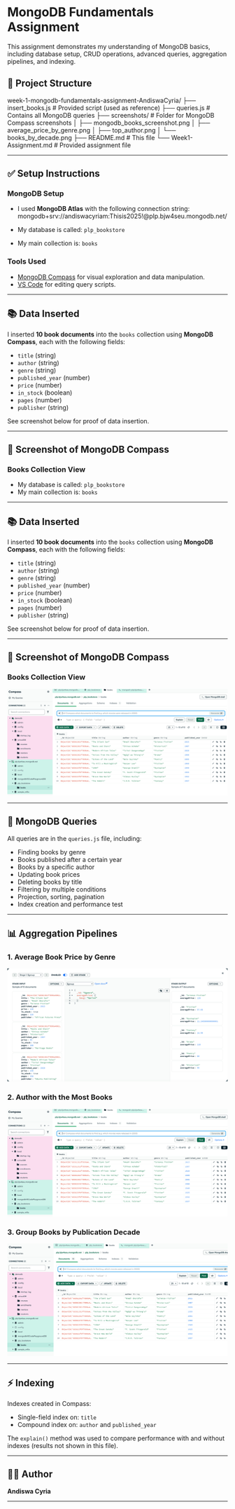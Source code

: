 # MongoDB Fundamentals Assignment

This assignment demonstrates my understanding of MongoDB basics, including database setup, CRUD operations, advanced queries, aggregation pipelines, and indexing.

## 📁 Project Structure

week-1-mongodb-fundamentals-assignment-AndiswaCyria/
├── insert_books.js # Provided script (used as reference)
├── queries.js # Contains all MongoDB queries
├── screenshots/ # Folder for MongoDB Compass screenshots
│ ├── mongodb_books_screenshot.png
│ ├── average_price_by_genre.png
│ ├── top_author.png
│ └── books_by_decade.png
├── README.md # This file
└── Week1-Assignment.md # Provided assignment file


---

## ✅ Setup Instructions

### MongoDB Setup

- I used **MongoDB Atlas** with the following connection string:
mongodb+srv://andiswacyriam:Thisis2025!@plp.bjw4seu.mongodb.net/


- My database is called: `plp_bookstore`
- My main collection is: `books`

### Tools Used

- [MongoDB Compass](https://www.mongodb.com/products/compass) for visual exploration and data manipulation.
- [VS Code](https://code.visualstudio.com/) for editing query scripts.

---

## 📚 Data Inserted

I inserted **10 book documents** into the `books` collection using **MongoDB Compass**, each with the following fields:

- `title` (string)
- `author` (string)
- `genre` (string)
- `published_year` (number)
- `price` (number)
- `in_stock` (boolean)
- `pages` (number)
- `publisher` (string)

See screenshot below for proof of data insertion.

---

## 📸 Screenshot of MongoDB Compass

### Books Collection View

- My database is called: `plp_bookstore`
- My main collection is: `books`

---

## 📚 Data Inserted

I inserted **10 book documents** into the `books` collection using **MongoDB Compass**, each with the following fields:

- `title` (string)
- `author` (string)
- `genre` (string)
- `published_year` (number)
- `price` (number)
- `in_stock` (boolean)
- `pages` (number)
- `publisher` (string)

See screenshot below for proof of data insertion.

---

## 📸 Screenshot of MongoDB Compass

### Books Collection View

![Book Collection View](screenshots/mongodb_books_screenshots.png "Collection")

---

## 📜 MongoDB Queries

All queries are in the `queries.js` file, including:

- Finding books by genre
- Books published after a certain year
- Books by a specific author
- Updating book prices
- Deleting books by title
- Filtering by multiple conditions
- Projection, sorting, pagination
- Index creation and performance test

---

## 📊 Aggregation Pipelines

### 1. Average Book Price by Genre

![Average Book](screenshots/Average_price_per_genre.png "Avg")

### 2. Author with the Most Books

![Top Author](screenshots/Author_withthe_most_books.png "Top Author")

### 3. Group Books by Publication Decade

![Books by Decade](screenshots/Grouped_books_by_publication_date.png "Group")

---

## ⚡ Indexing

Indexes created in Compass:

- Single-field index on: `title`
- Compound index on: `author` and `published_year`

The `explain()` method was used to compare performance with and without indexes (results not shown in this file).

---

## 👩‍💻 Author

**Andiswa Cyria**

---

